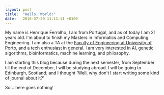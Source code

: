 ```yaml
---
layout: post
title:  "Hello, World!"
date:   2016-07-20 11:11:11 +0100
---
```


My name is Henrique Ferrolho, I am from Portugal, and as of today I am 21 years old. I'm about to finish my Masters in Informatics and Computing Engineering. I am also a TA at the [Faculty of Engineering at University of Porto](https://fe.up.pt/), and a tech enthusiast in general. I am very interested in AI, genetic algorithms, bioinformatics, machine learning, and philosophy.

I am starting this blog because during the next semester, from September till the end of December, I will be studying abroad. I will be going to Edinburgh, Scotland; and I thought 'Well, why don't I start writing some kind of journal about it?'

So... here goes nothing!
